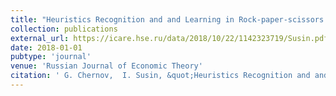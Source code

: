 ```yaml
---
title: "Heuristics Recognition and and Learning in Rock-paper-scissors Game: Experimental Study (rus.)"
collection: publications
external_url: https://icare.hse.ru/data/2018/10/22/1142323719/Susin.pdf
date: 2018-01-01
pubtype: 'journal'
venue: 'Russian Journal of Economic Theory'
citation: ' G. Chernov,  I. Susin, &quot;Heuristics Recognition and and Learning in Rock-paper-scissors Game: Experimental Study (rus.).&quot; Russian Journal of Economic Theory, 2018.'
---
```

<!-- Use [Google Scholar](https://scholar.google.com/scholar?q=Heuristics+Recognition+and+and+Learning+in+Rock+paper+scissors+Game:+Experimental+Study+(rus.)){:target="_blank"} for full citation -->